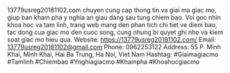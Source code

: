 13779usreg20181102.com chuyen cung cap thong tin va giai ma giac mo, giup ban kham pha y nghia an giau dang sau tung chiem bao. Voi goc nhin khoa hoc va tam linh, trang web mang den phan tich chi tiet ve diem bao, tac dong cua giac mo den cuoc song, cung nhung bi quyet ghi nho va kiem soat giac mo hieu qua.
Website: https://13779usreg20181102.com/
Email: 13779usreg20181102@gmail.com
Phone: 0962253122
Address: 55 P. Minh Khai, Minh Khai, Hai Ba Trung, Ha Noi, Viet Nam
Hashtag: #Giaimagiacmo #Tamlinh #Chiembao #Ynghiagiacmo #Khampha #Khoahocgiacmo
